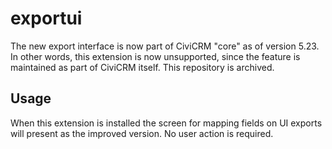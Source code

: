 # exportui

The new export interface is now part of CiviCRM "core" as of version 5.23. In other words, this extension is now unsupported, since the feature is maintained as part of CiviCRM itself. This repository is archived.

## Usage

When this extension is installed the screen for mapping fields on UI exports will present as the improved
version. No user action is required.


